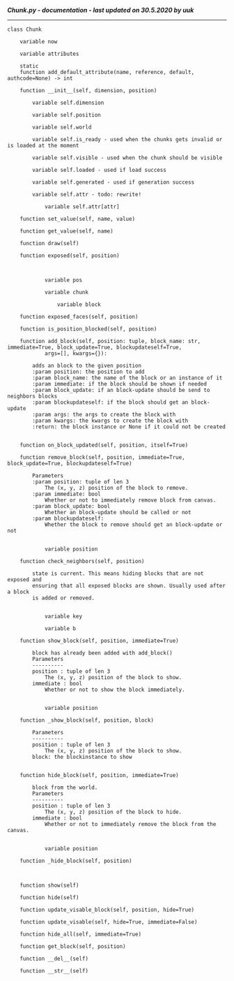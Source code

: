 ***Chunk.py - documentation - last updated on 30.5.2020 by uuk***
___

    class Chunk

        variable now

        variable attributes

        static
        function add_default_attribute(name, reference, default, authcode=None) -> int

        function __init__(self, dimension, position)

            variable self.dimension

            variable self.position

            variable self.world

            variable self.is_ready - used when the chunks gets invalid or is loaded at the moment

            variable self.visible - used when the chunk should be visible

            variable self.loaded - used if load success

            variable self.generated - used if generation success

            variable self.attr - todo: rewrite!

                variable self.attr[attr]

        function set_value(self, name, value)

        function get_value(self, name)

        function draw(self)

        function exposed(self, position)
            


                variable pos

                variable chunk

                    variable block

        function exposed_faces(self, position)

        function is_position_blocked(self, position)

        function add_block(self, position: tuple, block_name: str, immediate=True, block_update=True, blockupdateself=True,
                args=[], kwargs={}):
            
            adds an block to the given position
            :param position: the position to add
            :param block_name: the name of the block or an instance of it
            :param immediate: if the block should be shown if needed
            :param block_update: if an block-update should be send to neighbors blocks
            :param blockupdateself: if the block should get an block-update
            :param args: the args to create the block with
            :param kwargs: the kwargs to create the block with
            :return: the block instance or None if it could not be created


        function on_block_updated(self, position, itself=True)

        function remove_block(self, position, immediate=True, block_update=True, blockupdateself=True)
            
            Parameters
            :param position: tuple of len 3
                The (x, y, z) position of the block to remove.
            :param immediate: bool
                Whether or not to immediately remove block from canvas.
            :param block_update: bool
                Whether an block-update should be called or not
            :param blockupdateself:
                Whether the block to remove should get an block-update or not


                variable position

        function check_neighbors(self, position)
            
            state is current. This means hiding blocks that are not exposed and
            ensuring that all exposed blocks are shown. Usually used after a block
            is added or removed.


                variable key

                variable b

        function show_block(self, position, immediate=True)
            
            block has already been added with add_block()
            Parameters
            ----------
            position : tuple of len 3
                The (x, y, z) position of the block to show.
            immediate : bool
                Whether or not to show the block immediately.


                variable position

        function _show_block(self, position, block)
            
            Parameters
            ----------
            position : tuple of len 3
                The (x, y, z) position of the block to show.
            block: the blockinstance to show


        function hide_block(self, position, immediate=True)
            
            block from the world.
            Parameters
            ----------
            position : tuple of len 3
                The (x, y, z) position of the block to hide.
            immediate : bool
                Whether or not to immediately remove the block from the canvas.


                variable position

        function _hide_block(self, position)
            


        function show(self)

        function hide(self)

        function update_visable_block(self, position, hide=True)

        function update_visable(self, hide=True, immediate=False)

        function hide_all(self, immediate=True)

        function get_block(self, position)

        function __del__(self)

        function __str__(self)